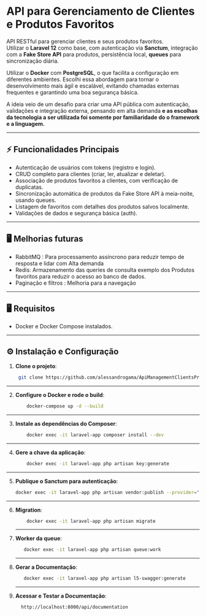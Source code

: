 # API para Gerenciamento de Clientes e Produtos Favoritos

API RESTful para gerenciar clientes e seus produtos favoritos.  
Utilizar o **Laravel 12** como base, com autenticação via **Sanctum**, integração com a **Fake Store API** para produtos, persistência local, **queues** para sincronização diária.

Utilizar o **Docker** com **PostgreSQL**, o que facilita a configuração em diferentes ambientes. Escolhi essa abordagem para tornar o desenvolvimento mais ágil e escalável, evitando chamadas externas frequentes e garantindo uma boa segurança básica.

A ideia veio de um desafio para criar uma API pública com autenticação, validações e integração externa, pensando em alta demanda  **e as escolhas da tecnologia a ser utilizada foi somente por familiaridade do o framework e a linguagem.**

---

## ⚡ Funcionalidades Principais
- Autenticação de usuários com tokens (registro e login).
- CRUD completo para clientes (criar, ler, atualizar e deletar).
- Associação de produtos favoritos a clientes, com verificação de duplicatas.
- Sincronização automática de produtos da Fake Store API à meia-noite, usando queues.
- Listagem de favoritos com detalhes dos produtos salvos localmente.
- Validações de dados e segurança básica (auth).
---
## 🖥️ Melhorias futuras
 - RabbitMQ : Para processamento assíncrono para reduzir tempo de resposta e lidar com Alta demanda
 - Redis: Armazenamento das queries de consulta exemplo dos Produtos favoritos para reduzir o acesso ao banco de dados.
 - Paginação e filtros : Melhoria para a navegação
---

## 🖥️ Requisitos
- Docker e Docker Compose instalados.

---

## ⚙️ Instalação e Configuração

1. **Clone o projeto**:
   ```bash
    git clone https://github.com/alessandrogama/ApiManagementClientsProducts.git 
   ```
---

2. **Configure o Docker e rode o build**:
    ```bash
        docker-compose up -d --build
    ```
---
3. **Instale as dependências do Composer**:
    ```bash
        docker exec -it laravel-app composer install --dev
    ```
  ---
4. **Gere a chave da aplicação**:    
    ```bash
        docker exec -it laravel-app php artisan key:generate
    ```
  ---
5. **Publique o Sanctum para autenticação**:   
    ```bash
    docker exec -it laravel-app php artisan vendor:publish --provider="Laravel\Sanctum\SanctumServiceProvider"
    ```
  ---
6. **Migration**:    
    ```bash
        docker exec -it laravel-app php artisan migrate
    ```
      ---
7. **Worker da queue**:  
    ```bash
       docker exec -it laravel-app php artisan queue:work
    ```
    ---
8. **Gerar a Documentação**:     
    ```bash
       docker exec -it laravel-app php artisan l5-swagger:generate
     ```
    ---
8. **Acessar e Testar a Documentação**:           
     ```bash
       http://localhost:8000/api/documentation
     ```